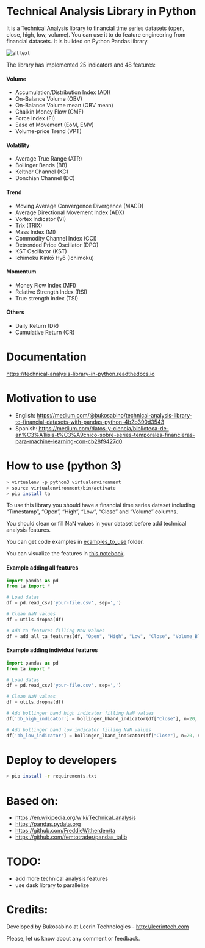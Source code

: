 # Technical Analysis Library in Python

It is a Technical Analysis library to financial time series datasets (open, close, high, low, volume). You can use it to do feature engineering from financial datasets. It is builded on Python Pandas library.

![alt text](https://raw.githubusercontent.com/bukosabino/ta/master/doc/figure.png)

The library has implemented 25 indicators and 48 features:

#### Volume

* Accumulation/Distribution Index (ADI)
* On-Balance Volume (OBV)
* On-Balance Volume mean (OBV mean)
* Chaikin Money Flow (CMF)
* Force Index (FI)
* Ease of Movement (EoM, EMV)
* Volume-price Trend (VPT)

#### Volatility

* Average True Range (ATR)
* Bollinger Bands (BB)
* Keltner Channel (KC)
* Donchian Channel (DC)

#### Trend

* Moving Average Convergence Divergence (MACD)
* Average Directional Movement Index (ADX)
* Vortex Indicator (VI)
* Trix (TRIX)
* Mass Index (MI)
* Commodity Channel Index (CCI)
* Detrended Price Oscillator (DPO)
* KST Oscillator (KST)
* Ichimoku Kinkō Hyō (Ichimoku)

#### Momentum

* Money Flow Index (MFI)
* Relative Strength Index (RSI)
* True strength index (TSI)

#### Others

* Daily Return (DR)
* Cumulative Return (CR)


# Documentation

https://technical-analysis-library-in-python.readthedocs.io


# Motivation to use

* English: https://medium.com/@bukosabino/technical-analysis-library-to-financial-datasets-with-pandas-python-4b2b390d3543
* Spanish: https://medium.com/datos-y-ciencia/biblioteca-de-an%C3%A1lisis-t%C3%A9cnico-sobre-series-temporales-financieras-para-machine-learning-con-cb28f9427d0

# How to use (python 3)

```sh
> virtualenv -p python3 virtualenvironment
> source virtualenvironment/bin/activate
> pip install ta
```

To use this library you should have a financial time series dataset including “Timestamp”, “Open”, “High”, “Low”, “Close” and “Volume” columns.

You should clean or fill NaN values in your dataset before add technical analysis features.

You can get code examples in [examples_to_use](https://github.com/bukosabino/ta/tree/master/examples_to_use) folder.

You can visualize the features in [this notebook](https://github.com/bukosabino/ta/blob/master/examples_to_use/visualize_features.ipynb).

#### Example adding all features

```python
import pandas as pd
from ta import *

# Load datas
df = pd.read_csv('your-file.csv', sep=',')

# Clean NaN values
df = utils.dropna(df)

# Add ta features filling NaN values
df = add_all_ta_features(df, "Open", "High", "Low", "Close", "Volume_BTC", fillna=True)
```


#### Example adding individual features

```python
import pandas as pd
from ta import *

# Load datas
df = pd.read_csv('your-file.csv', sep=',')

# Clean NaN values
df = utils.dropna(df)

# Add bollinger band high indicator filling NaN values
df['bb_high_indicator'] = bollinger_hband_indicator(df["Close"], n=20, ndev=2, fillna=True)

# Add bollinger band low indicator filling NaN values
df['bb_low_indicator'] = bollinger_lband_indicator(df["Close"], n=20, ndev=2, fillna=True)
```


# Deploy to developers

```sh
> pip install -r requirements.txt
```


# Based on:

* https://en.wikipedia.org/wiki/Technical_analysis
* https://pandas.pydata.org
* https://github.com/FreddieWitherden/ta
* https://github.com/femtotrader/pandas_talib


# TODO:

* add more technical analysis features
* use dask library to parallelize

# Credits:

Developed by Bukosabino at Lecrin Technologies - http://lecrintech.com

Please, let us know about any comment or feedback.
